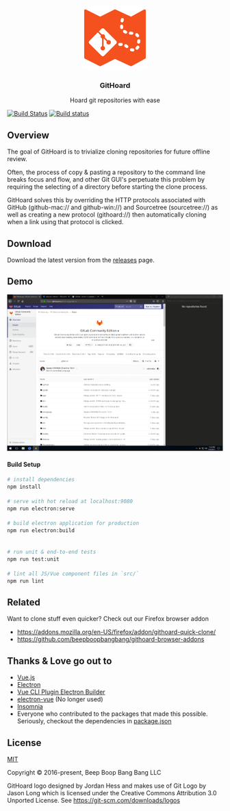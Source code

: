 <div align="center">
<img width="150" src="/public/icons/icon.png" alt="GitHoard" />
</div>

<h3 align="center">
GitHoard
</h3>

<p align="center">
Hoard git repositories with ease
</p>

<p align="center">

[![Build Status](https://travis-ci.org/beepboopbangbang/githoard.svg?branch=master)](https://travis-ci.org/beepboopbangbang/githoard)
[![Build status](https://ci.appveyor.com/api/projects/status/90296t6a0qeulhb8?svg=true)](https://ci.appveyor.com/project/jojobyte/githoard)
</p>

## Overview

The goal of GitHoard is to trivialize cloning repositories for future offline review.

Often, the process of copy & pasting a repository to the command line breaks focus and flow, and other Git GUI's perpetuate this problem by requiring the selecting of a directory before starting the clone process.

GitHoard solves this by overriding the HTTP protocols associated with GitHub (github-mac:// and github-win://) and Sourcetree (sourcetree://) as well as creating a new protocol (githoard://) then automatically cloning when a link using that protocol is clicked.

## Download
Download the latest version from the [releases](https://github.com/beepboopbangbang/githoard/releases/latest) page.

## Demo
![](/screens/demo.gif)

#### Build Setup

```bash
# install dependencies
npm install

# serve with hot reload at localhost:9080
npm run electron:serve

# build electron application for production
npm run electron:build


# run unit & end-to-end tests
npm run test:unit

# lint all JS/Vue component files in `src/`
npm run lint

```

## Related
Want to clone stuff even quicker? Check out our Firefox browser addon
 - https://addons.mozilla.org/en-US/firefox/addon/githoard-quick-clone/
 - https://github.com/beepboopbangbang/githoard-browser-addons

## Thanks & Love go out to
 - [Vue.js](https://github.com/vuejs/vue)
 - [Electron](https://github.com/electron/electron)
 - [Vue CLI Plugin Electron Builder](https://github.com/nklayman/vue-cli-plugin-electron-builder)
 - [electron-vue](https://github.com/SimulatedGREG/electron-vue) (No longer used)
 - [Insomnia](https://github.com/getinsomnia/insomnia)
 - Everyone who contributed to the packages that made this possible. Seriously, checkout the dependencies in [package.json](/package.json)


## License

[MIT](http://opensource.org/licenses/MIT)

Copyright &copy; 2016-present, Beep Boop Bang Bang LLC

GitHoard logo designed by Jordan Hess and makes use of Git Logo by Jason Long which is licensed under the Creative Commons Attribution 3.0 Unported License. See https://git-scm.com/downloads/logos
